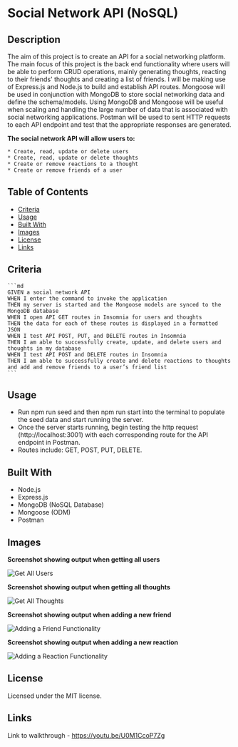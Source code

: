 # Social Network API (NoSQL)

## Description 

The aim of this project is to create an API for a social networking platform. The main focus of this project is the back end functionality where users will be able to perform CRUD operations, mainly generating thoughts, reacting to their friends' thoughts and creating a list of friends. I will be making use of Express.js and Node.js to build and establish API routes. Mongoose will be used in conjunction with MongoDB to store social networking data and define the schema/models. Using MongoDB and Mongoose will be useful when scaling and handling the large number of data that is associated with social networking applications. Postman will be used to sent HTTP requests to each API endpoint and test that the appropriate responses are generated.

**The social network API will allow users to:** 

    * Create, read, update or delete users
    * Create, read, update or delete thoughts
    * Create or remove reactions to a thought 
    * Create or remove friends of a user

## Table of Contents 

* [Criteria](#criteria)
* [Usage](#usage)
* [Built With](#built-with)
* [Images](#images)
* [License](#license)
* [Links](#links)

## Criteria

    ```md
    GIVEN a social network API
    WHEN I enter the command to invoke the application
    THEN my server is started and the Mongoose models are synced to the MongoDB database
    WHEN I open API GET routes in Insomnia for users and thoughts
    THEN the data for each of these routes is displayed in a formatted JSON
    WHEN I test API POST, PUT, and DELETE routes in Insomnia
    THEN I am able to successfully create, update, and delete users and thoughts in my database
    WHEN I test API POST and DELETE routes in Insomnia
    THEN I am able to successfully create and delete reactions to thoughts and add and remove friends to a user’s friend list
    ```

## Usage 

* Run npm run seed and then npm run start into the terminal to populate the seed data and start running the server. 
* Once the server starts running, begin testing the http request (http://localhost:3001) with each corresponding route for the API endpoint in Postman. 
* Routes include: GET, POST, PUT, DELETE.  

## Built With 

* Node.js
* Express.js
* MongoDB (NoSQL Database)
* Mongoose (ODM)
* Postman 

## Images 

**Screenshot showing output when getting all users** 

![Get All Users](https://github.com/e-aji/NoSQL-social-network-api/assets/156595423/bcb42cfe-5e71-407d-9058-eff93ee3d909)


**Screenshot showing output when getting all thoughts**

![Get All Thoughts](https://github.com/e-aji/NoSQL-social-network-api/assets/156595423/505681c5-8d7d-4b14-b271-133cb7612de0)


**Screenshot showing output when adding a new friend** 

![Adding a Friend Functionality](https://github.com/e-aji/NoSQL-social-network-api/assets/156595423/17b4c460-4817-4d08-9d47-7c1c2d802414)

**Screenshot showing output when adding a new reaction** 

![Adding a Reaction Functionality](https://github.com/e-aji/NoSQL-social-network-api/assets/156595423/56a770cd-573e-4cfe-ad45-76516b32f741)


## License 

Licensed under the MIT license.

## Links 

Link to walkthrough - https://youtu.be/U0M1CcoP7Zg
